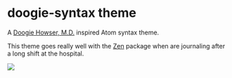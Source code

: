 # doogie-syntax theme

A [Doogie Howser, M.D.](http://en.wikipedia.org/wiki/Doogie_Howser,_M.D.)
inspired Atom syntax theme.

This theme goes really well with the [Zen](https://atom.io/packages/zen) package
when are journaling after a long shift at the hospital.

![](https://cloud.githubusercontent.com/assets/671378/3278792/2b8d8ed8-f3d4-11e3-95a4-93dc29937d3d.gif)
